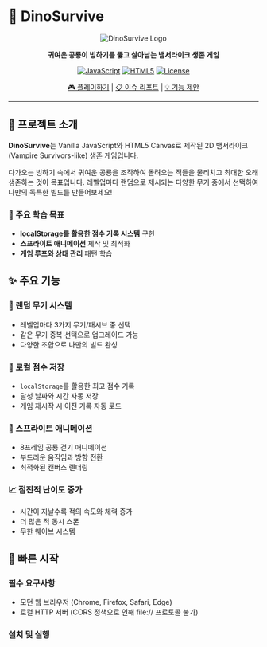 # 🦕 DinoSurvive

<div align="center">
  
![DinoSurvive Logo](https://via.placeholder.com/400x120/4CAF50/FFFFFF?text=🦕+DinoSurvive)

**귀여운 공룡이 빙하기를 뚫고 살아남는 뱀서라이크 생존 게임**

[![JavaScript](https://img.shields.io/badge/JavaScript-ES2020-yellow.svg)](https://developer.mozilla.org/en-US/docs/Web/JavaScript)
[![HTML5](https://img.shields.io/badge/HTML5-Canvas-orange.svg)](https://developer.mozilla.org/en-US/docs/Web/API/Canvas_API)
[![License](https://img.shields.io/badge/License-MIT-blue.svg)](LICENSE)

[🎮 플레이하기](https://nohyeokpark.github.io/dinosurvive) | [📋 이슈 리포트](https://github.com/NoHyeokPark/dinosurvive/issues) | [💡 기능 제안](https://github.com/NoHyeokPark/dinosurvive/discussions)

</div>

---

## 📖 프로젝트 소개

**DinoSurvive**는 Vanilla JavaScript와 HTML5 Canvas로 제작된 2D 뱀서라이크(Vampire Survivors-like) 생존 게임입니다. 

다가오는 빙하기 속에서 귀여운 공룡을 조작하여 몰려오는 적들을 물리치고 최대한 오래 생존하는 것이 목표입니다. 레벨업마다 랜덤으로 제시되는 다양한 무기 중에서 선택하여 나만의 독특한 빌드를 만들어보세요!

### 🎯 주요 학습 목표
- **localStorage를 활용한 점수 기록 시스템** 구현
- **스프라이트 애니메이션** 제작 및 최적화
- **게임 루프와 상태 관리** 패턴 학습

## ✨ 주요 기능

### 🎲 랜덤 무기 시스템
- 레벨업마다 3가지 무기/패시브 중 선택
- 같은 무기 중복 선택으로 업그레이드 가능
- 다양한 조합으로 나만의 빌드 완성

### 💾 로컬 점수 저장
- `localStorage`를 활용한 최고 점수 기록
- 달성 날짜와 시간 자동 저장
- 게임 재시작 시 이전 기록 자동 로드

### 🦖 스프라이트 애니메이션
- 8프레임 공룡 걷기 애니메이션
- 부드러운 움직임과 방향 전환
- 최적화된 캔버스 렌더링

### 📈 점진적 난이도 증가
- 시간이 지날수록 적의 속도와 체력 증가
- 더 많은 적 동시 스폰
- 무한 웨이브 시스템

## 🚀 빠른 시작

### 필수 요구사항
- 모던 웹 브라우저 (Chrome, Firefox, Safari, Edge)
- 로컬 HTTP 서버 (CORS 정책으로 인해 file:// 프로토콜 불가)

### 설치 및 실행


